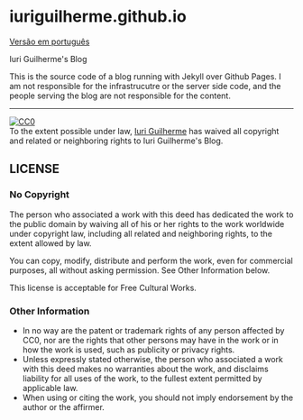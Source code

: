 # iuriguilherme.github.io

[Versão em português](README.pt.md)  

Iuri Guilherme's Blog  

This is the source code of a blog running with Jekyll over Github Pages. I am 
not responsible for the infrastrucutre or the server side code, and the people 
serving the blog are not responsible for the content.  

---

<p xmlns:dct="http://purl.org/dc/terms/">
  <a rel="license"
     href="http://creativecommons.org/publicdomain/zero/1.0/">
    <img src="https://licensebuttons.net/p/zero/1.0/88x31.png" style="border-style: none;" alt="CC0" />
  </a>
  <br />
  To the extent possible under law,
  <a rel="dct:publisher"
     href="https://iuriguilherme.github.io">
    <span property="dct:title">Iuri Guilherme</span></a>
  has waived all copyright and related or neighboring rights to
  <span property="dct:title">Iuri Guilherme's Blog</span>.
</p>

## LICENSE

### No Copyright

The person who associated a work with this deed has dedicated the work to the 
public domain by waiving all of his or her rights to the work worldwide under 
copyright law, including all related and neighboring rights, to the extent 
allowed by law.  

You can copy, modify, distribute and perform the work, even for commercial 
purposes, all without asking permission. See Other Information below.  

This license is acceptable for Free Cultural Works.  

### Other Information

* In no way are the patent or trademark rights of any person affected by CC0, 
nor are the rights that other persons may have in the work or in how the work 
is used, such as publicity or privacy rights.  
* Unless expressly stated otherwise, the person who associated a work with 
this deed makes no warranties about the work, and disclaims liability for all 
uses of the work, to the fullest extent permitted by applicable law.  
* When using or citing the work, you should not imply endorsement by the author 
or the affirmer.  
